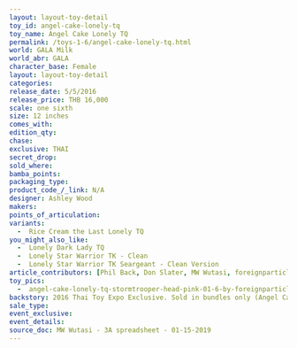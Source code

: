 ```yaml
---
layout: layout-toy-detail 
toy_id: angel-cake-lonely-tq
toy_name: Angel Cake Lonely TQ
permalink: /toys-1-6/angel-cake-lonely-tq.html
world: GALA Milk
world_abr: GALA
character_base: Female
layout: layout-toy-detail
categories: 
release_date: 5/5/2016
release_price: THB 16,000
scale: one sixth
size: 12 inches
comes_with: 
edition_qty: 
chase: 
exclusive: THAI
secret_drop: 
sold_where: 
bamba_points: 
packaging_type: 
product_code_/_link: N/A
designer: Ashley Wood
makers: 
points_of_articulation: 
variants: 
  -  Rice Cream the Last Lonely TQ
you_might_also_like: 
  -  Lonely Dark Lady TQ
  -  Lonely Star Warrior TK - Clean
  -  Lonely Star Warrior TK Seargeant - Clean Version
article_contributors: [Phil Back, Don Slater, MW Wutasi, foreignparticle]
toy_pics: 
  -  angel-cake-lonely-tq-stormtrooper-head-pink-01-6-by-foreignparticle.jpg
backstory: 2016 Thai Toy Expo Exclusive. Sold in bundles only (Angel Cake Lonely TQ + Snow Commanders 2Pack)
sale_type: 
event_exclusive: 
event_details: 
source_doc: MW Wutasi - 3A spreadsheet - 01-15-2019
---
```


